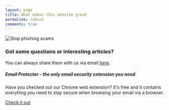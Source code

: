 ```yaml
---
layout: page
title: What makes this website great
permalink: /about
comments: true
---
```


<div class="row justify-content-between">
<div class="col-md-8 pr-5">



<p class="mb-5"><img class="shadow-lg" src="{{site.baseurl}}/assets/images/online-corpus-stop-phishing-scams.jpg" alt="Stop phishing scams" /></p>


<h3>Got some questions or interesting articles?</h3>

<p>You can always share them with us via email <a title="Click to send an email to Online Corpus" href="mailto:contact@onlinecorpus.com">here</a>.</p>

</div>

<div class="col-md-4">

<div class="sticky-top sticky-top-80">
<h5>Email Protector - the only email security extension you need</h5>

<p>Have you checked out our Chrome web extension? It's free and it contains everyhing you need to stay secure when browsing your email via a browser.</p>

<a target="_blank" href="https://chrome.google.com/webstore/detail/email-protector/lnnmnigpldphlpeidbehpddjlfpggalb" class="btn btn-success">Check it out</a>

</div>
</div>
</div>
